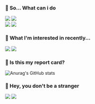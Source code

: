 



### 🤔 So... What can i do
  <a href="https://reactjs.org" target="_blank"><img src="https://img.shields.io/badge/N e x t . j s-000000?style=for-the-badge&logo=Next.js&logoColor=FFF"/></a>
  <a href="https://reactjs.org" target="_blank"><img src="https://img.shields.io/badge/R e a c t-61DAFB?style=for-the-badge&logo=React&logoColor=FFF"/></a>
  <br/>
  <a href="https://reactjs.org" target="_blank"><img src="https://img.shields.io/badge/J a v a s c r i p t-F7DF1E?style=for-the-badge&logo=JavaScript&logoColor=FFF"/></a>
    <a href="https://reactjs.org" target="_blank"><img src="https://img.shields.io/badge/T y p e s c r i p t-3178C6?style=for-the-badge&logo=TypeScript&logoColor=FFF"/></a>


### 🤤 What I'm interested in recently...
<a href="https://reactjs.org" target="_blank"><img src="https://img.shields.io/badge/B a b y l o n . j s-D16F53?style=for-the-badge&logo=Bookalope&logoColor=FFF"/></a>
<a href="https://reactjs.org" target="_blank"><img src="https://img.shields.io/badge/T h r e e . j s-000000?style=for-the-badge&logo=Three.js&logoColor=FFF"/></a>


### 🫣 Is this my report card?
![Anurag's GitHub stats](https://github-readme-stats.vercel.app/api?username=leeellen&show_icons=true&theme=transparent&bg_color=181823&border_color=EAC7C7&title_color=EAC7C7&icon_color=EAC7C7&text_color=A0C3D2)


### 🫵 Hey, you don't be a stranger
<a href="https://rick-ford.tistory.com" target="_blank"><img src="https://img.shields.io/badge/B l o g-EAC7C7?style=for-the-badge&logo=BookStack&logoColor=FFF"/></a> <a href="mailto:lee.ellen0814@gmail.com" target="_blank"><img src="https://img.shields.io/badge/C o n t a c t-A0C3D2?style=for-the-badge&logo=Minutemailer&logoColor=FFF"/></a>


